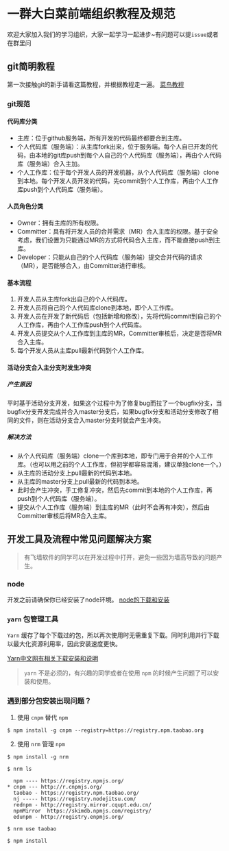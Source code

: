 # 一群大白菜前端组织教程及规范

欢迎大家加入我们的学习组织，大家一起学习一起进步~有问题可以提`issue`或者在群里问

## git简明教程

第一次接触git的新手请看这篇教程，并根据教程走一遍。 [菜鸟教程](http://www.runoob.com/w3cnote/git-guide.html)

### git规范

#### 代码库分类

- 主库：位于github服务端，所有开发的代码最终都要合到主库。
- 个人代码库（服务端）：从主库fork出来，位于服务端。每个人自已开发的代码，由本地的git库push到每个人自己的个人代码库（服务端），再由个人代码库（服务端）合入主加。
- 个人工作库：位于每个开发人员的开发机器，从个人代码库（服务端）clone到本地。每个开发人员开发的代码，先commit到个人工作库，再由个人工作库push到个人代码库（服务端）。

#### 人员角色分类
- Owner：拥有主库的所有权限。
- Committer：具有将开发人员的合并需求（MR）合入主库的权限。基于安全考虑，我们设置为只能通过MR的方式将代码合入主库，而不能直接push到主库。
- Developer：只能从自己的个人代码库（服务端）提交合并代码的请求（MR），是否能够合入，由Committer进行审核。

#### 基本流程

1. 开发人员从主库fork出自己的个人代码库。
2. 开发人员将自己的个人代码库clone到本地，即个人工作库。
3. 开发人员在开发了新代码后（包括新增和修改），先将代码commit到自己的个人工作库，再由个人工作库push到个人代码库。
3. 开发人员提交从个人工作库到主库的MR，Committer审核后，决定是否将MR合入主库。
4. 每个开发人员从主库pull最新代码到个人工作库。


#### 活动分支合入主分支时发生冲突

##### 产生原因
平时基于活动分支开发，如果这个过程中为了修复bug而拉了一个bugfix分支，当bugfix分支开发完成并合入master分支后，如果bugfix分支和活动分支修改了相同的文件，则在活动分支合入master分支时就会产生冲突。

##### 解决方法
- 从个人代码库（服务端）clone一个库到本地，即专门用于合并的个人工作库。（也可以用之前的个人工作库，但初学都容易混淆，建议单独clone一个。）
- 从主库的活动分支上pull最新的代码到本地。
- 从主库的master分支上pull最新的代码到本地。
- 此时会产生冲突，手工修复冲突，然后先commit到本地的个人工作库，再push到个人代码库（服务端）。
- 提交从个人工作库（服务端）到主库的MR（此时不会再有冲突），然后由Committer审核后将MR合入主库。

## 开发工具及流程中常见问题解决方案

> 有飞墙软件的同学可以在开发过程中打开，避免一些因为墙高导致的问题产生。

### node

开发之前请确保你已经安装了node环境。
[node的下载和安装](https://note.youdao.com/)

### `yarn` 包管理工具

`Yarn` 缓存了每个下载过的包，所以再次使用时无需重复下载。同时利用并行下载以最大化资源利用率，因此安装速度更快。

[Yarn中文网有相关下载安装和说明](https://yarn.bootcss.com/)

> `yarn` 不是必须的，有兴趣的同学或者在使用 `npm` 的时候产生问题了可以安装和使用。

### 遇到部分包安装出现问题？

1. 使用 `cnpm` 替代 `npm`

```
$ npm install -g cnpm --registry=https://registry.npm.taobao.org
```

2. 使用 `nrm` 管理 `npm`

```
$ npm install -g nrm

$ nrm ls

  npm ---- https://registry.npmjs.org/
* cnpm --- http://r.cnpmjs.org/
  taobao - https://registry.npm.taobao.org/
  nj ----- https://registry.nodejitsu.com/
  rednpm - http://registry.mirror.cqupt.edu.cn/
  npmMirror  https://skimdb.npmjs.com/registry/
  edunpm - http://registry.enpmjs.org/

$ nrm use taobao
  
$ npm install
```